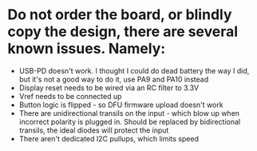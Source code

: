 # Do not order the board, or blindly copy the design, there are several known issues. Namely:
- USB-PD doesn't work. I thought I could do dead battery the way I did, but it's not a good way to do it, use PA9 and PA10 instead
- Display reset needs to be wired via an RC filter to 3.3V
- Vref needs to be connected up
- Button logic is flipped - so DFU firmware upload doesn't work
- There are unidirectional transils on the input - which blow up when incorrect polarity is plugged in. Should be replaced by bidirectional transils, the ideal diodes will protect the input
- There aren't dedicated I2C pullups, which limits speed